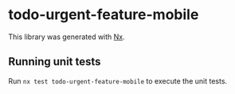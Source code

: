 # todo-urgent-feature-mobile

This library was generated with [Nx](https://nx.dev).

## Running unit tests

Run `nx test todo-urgent-feature-mobile` to execute the unit tests.
